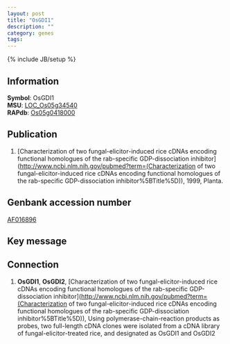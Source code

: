 ```yaml
---
layout: post
title: "OsGDI1"
description: ""
category: genes
tags: 
---
```

{% include JB/setup %}

## Information
__Symbol__: OsGDI1  
__MSU__: [LOC_Os05g34540](http://rice.plantbiology.msu.edu/cgi-bin/ORF_infopage.cgi?orf=LOC_Os05g34540)  
__RAPdb__: [Os05g0418000](http://rapdb.dna.affrc.go.jp/viewer/gbrowse_details/irgsp1?name=Os05g0418000)  

## Publication
1. [Characterization of two fungal-elicitor-induced rice cDNAs encoding functional homologues of the rab-specific GDP-dissociation inhibitor](http://www.ncbi.nlm.nih.gov/pubmed?term=(Characterization of two fungal-elicitor-induced rice cDNAs encoding functional homologues of the rab-specific GDP-dissociation inhibitor%5BTitle%5D)), 1999, Planta.

## Genbank accession number
[AF016896](http://www.ncbi.nlm.nih.gov/nuccore/AF016896)

## Key message

## Connection
1. __OsGDI1__, __OsGDI2__, [Characterization of two fungal-elicitor-induced rice cDNAs encoding functional homologues of the rab-specific GDP-dissociation inhibitor](http://www.ncbi.nlm.nih.gov/pubmed?term=(Characterization of two fungal-elicitor-induced rice cDNAs encoding functional homologues of the rab-specific GDP-dissociation inhibitor%5BTitle%5D)),  Using polymerase-chain-reaction products as probes, two full-length cDNA clones were isolated from a cDNA library of fungal-elicitor-treated rice, and designated as OsGDI1 and OsGDI2


